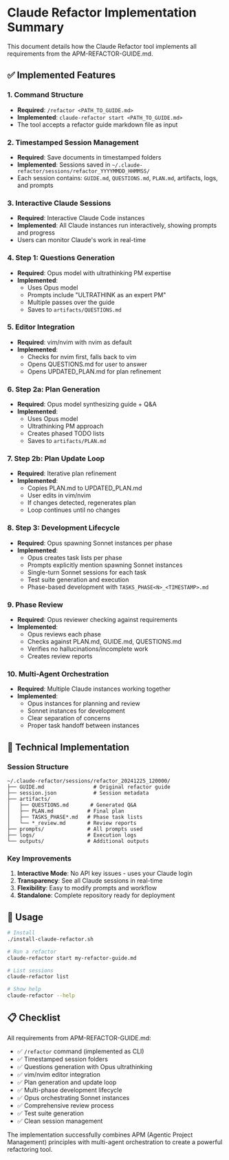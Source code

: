 # Claude Refactor Implementation Summary

This document details how the Claude Refactor tool implements all requirements from the APM-REFACTOR-GUIDE.md.

## ✅ Implemented Features

### 1. **Command Structure**
- **Required**: `/refactor <PATH_TO_GUIDE.md>`
- **Implemented**: `claude-refactor start <PATH_TO_GUIDE.md>`
- The tool accepts a refactor guide markdown file as input

### 2. **Timestamped Session Management**
- **Required**: Save documents in timestamped folders
- **Implemented**: Sessions saved in `~/.claude-refactor/sessions/refactor_YYYYMMDD_HHMMSS/`
- Each session contains: `GUIDE.md`, `QUESTIONS.md`, `PLAN.md`, artifacts, logs, and prompts

### 3. **Interactive Claude Sessions**
- **Required**: Interactive Claude Code instances
- **Implemented**: All Claude instances run interactively, showing prompts and progress
- Users can monitor Claude's work in real-time

### 4. **Step 1: Questions Generation**
- **Required**: Opus model with ultrathinking PM expertise
- **Implemented**: 
  - Uses Opus model
  - Prompts include "ULTRATHINK as an expert PM"
  - Multiple passes over the guide
  - Saves to `artifacts/QUESTIONS.md`

### 5. **Editor Integration**
- **Required**: vim/nvim with nvim as default
- **Implemented**: 
  - Checks for nvim first, falls back to vim
  - Opens QUESTIONS.md for user to answer
  - Opens UPDATED_PLAN.md for plan refinement

### 6. **Step 2a: Plan Generation**
- **Required**: Opus model synthesizing guide + Q&A
- **Implemented**:
  - Uses Opus model
  - Ultrathinking PM approach
  - Creates phased TODO lists
  - Saves to `artifacts/PLAN.md`

### 7. **Step 2b: Plan Update Loop**
- **Required**: Iterative plan refinement
- **Implemented**:
  - Copies PLAN.md to UPDATED_PLAN.md
  - User edits in vim/nvim
  - If changes detected, regenerates plan
  - Loop continues until no changes

### 8. **Step 3: Development Lifecycle**
- **Required**: Opus spawning Sonnet instances per phase
- **Implemented**:
  - Opus creates task lists per phase
  - Prompts explicitly mention spawning Sonnet instances
  - Single-turn Sonnet sessions for each task
  - Test suite generation and execution
  - Phase-based development with `TASKS_PHASE<N>_<TIMESTAMP>.md`

### 9. **Phase Review**
- **Required**: Opus reviewer checking against requirements
- **Implemented**:
  - Opus reviews each phase
  - Checks against PLAN.md, GUIDE.md, QUESTIONS.md
  - Verifies no hallucinations/incomplete work
  - Creates review reports

### 10. **Multi-Agent Orchestration**
- **Required**: Multiple Claude instances working together
- **Implemented**:
  - Opus instances for planning and review
  - Sonnet instances for development
  - Clear separation of concerns
  - Proper task handoff between instances

## 🔧 Technical Implementation

### Session Structure
```
~/.claude-refactor/sessions/refactor_20241225_120000/
├── GUIDE.md                # Original refactor guide
├── session.json            # Session metadata
├── artifacts/
│   ├── QUESTIONS.md       # Generated Q&A
│   ├── PLAN.md           # Final plan
│   ├── TASKS_PHASE*.md   # Phase task lists
│   └── *_review.md       # Review reports
├── prompts/              # All prompts used
├── logs/                 # Execution logs
└── outputs/              # Additional outputs
```

### Key Improvements
1. **Interactive Mode**: No API key issues - uses your Claude login
2. **Transparency**: See all Claude sessions in real-time
3. **Flexibility**: Easy to modify prompts and workflow
4. **Standalone**: Complete repository ready for deployment

## 🚀 Usage

```bash
# Install
./install-claude-refactor.sh

# Run a refactor
claude-refactor start my-refactor-guide.md

# List sessions
claude-refactor list

# Show help
claude-refactor --help
```

## 📋 Checklist

All requirements from APM-REFACTOR-GUIDE.md:
- ✅ `/refactor` command (implemented as CLI)
- ✅ Timestamped session folders
- ✅ Questions generation with Opus ultrathinking
- ✅ vim/nvim editor integration
- ✅ Plan generation and update loop
- ✅ Multi-phase development lifecycle
- ✅ Opus orchestrating Sonnet instances
- ✅ Comprehensive review process
- ✅ Test suite generation
- ✅ Clean session management

The implementation successfully combines APM (Agentic Project Management) principles with multi-agent orchestration to create a powerful refactoring tool.